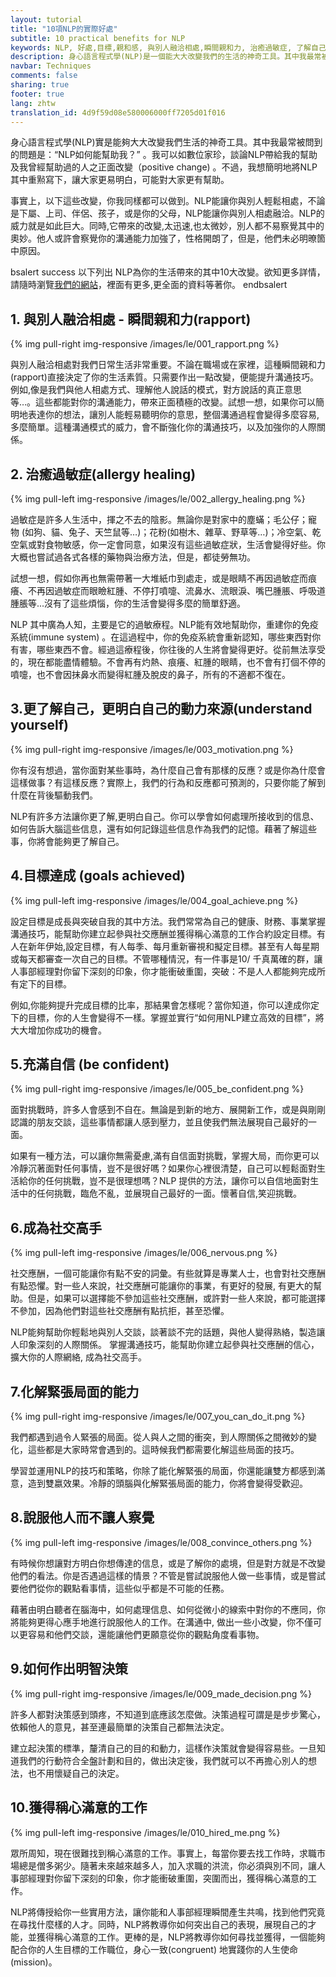 ```yaml
---
layout: tutorial
title: "10項NLP的實際好處"
subtitle: 10 practical benefits for NLP
keywords: NLP, 好處,目標,親和感, 與別人融洽相處,瞬間親和力, 治癒過敏症, 了解自己，動力來源,目標達成, 充滿自信, 社交高手, 化解緊張局面, 說服他人, 明智決策, 獲得工作
description: 身心語言程式學(NLP)是一個能大大改變我們的生活的神奇工具。其中我最常被問到的問題是：“NLP如何能幫助我？”
navbar: Techniques
comments: false
sharing: true
footer: true
lang: zhtw
translation_id: 4d9f59d08e580006000ff7205d01f016
---
```


身心語言程式學(NLP)實是能夠大大改變我們生活的神奇工具。其中我最常被問到的問題是：“NLP如何能幫助我？” 。我可以如數位家珍，談論NLP帶給我的幫助及我曾經幫助過的人之正面改變（positive change) 。不過，我想簡明地將NLP其中重㸃寫下，讓大家更易明白，可能對大家更有幫助。

事實上，以下這些改變，你我同樣都可以做到。NLP能讓你與別人輕鬆相處，不論是下屬、上司、伴侶、孩子，或是你的父母，NLP能讓你與別人相處融洽。NLP的威力就是如此巨大。同時,它帶來的改變,太迅速,也太微妙，別人都不易察覺其中的奧妙。他人或許會察覺你的溝通能力加強了，性格開朗了，但是，他們未必明暸箇中原因。


 bsalert success 
以下列出 NLP為你的生活帶來的其中10大改變。欲知更多詳情，請隨時瀏覽<a href='/en/nlp/practitioner'>我們的網站</a>，裡面有更多,更全面的資料等著你。
 endbsalert 

## 1. 與別人融洽相處 - 瞬間親和力(rapport)

{% img pull-right img-responsive /images/le/001_rapport.png %}

與別人融洽相處對我們日常生活非常重要。不論在職場或在家裡，這種瞬間親和力(rapport)直接決定了你的生活素質。只需要作出一點改變，便能提升溝通技巧。例如,像是我們與他人相處方式、理解他人說話的模式，對方說話的真正意思等…。這些都能對你的溝通能力，帶來正面積極的改變。試想一想，如果你可以簡明地表達你的想法，讓別人能輕易聽明你的意思，整個溝通過程會變得多麼容易, 多麼簡單。這種溝通模式的威力，會不斷強化你的溝通技巧，以及加強你的人際關係。  

<div class='clearfix'></div>

## 2. 治癒過敏症(allergy healing)

{% img pull-left img-responsive /images/le/002_allergy_healing.png %}

過敏症是許多人生活中，揮之不去的陰影。無論你是對家中的塵蟎；毛公仔；寵物 (如狗、貓、兔子、天竺鼠等…)；花粉(如樹木、雜草、野草等…)；冷空氣、乾空氣或對食物敏感，你一定會同意，如果沒有這些過敏症狀，生活會變得好些。你大概也嘗試過各式各樣的藥物與治療方法，但是，都徒勞無功。

試想一想，假如你再也無需帶著一大堆紙巾到處走，或是眼睛不再因過敏症而痕癢、不再因過敏症而眼瞼紅腫、不停打噴嚏、流鼻水、流眼淚、嘴巴腫脹、呼吸道腫脹等...沒有了這些煩惱，你的生活會變得多麼的簡單舒適。

NLP 其中廣為人知，主要是它的過敏療程。NLP能有效地幫助你，重建你的免疫系統(immune system) 。在這過程中，你的免疫系統會重新認知，哪些東西對你有害，哪些東西不會。經過這療程後，你往後的人生將會變得更好。從前無法享受的，現在都能盡情體驗。不會再有灼熱、痕癢、紅腫的眼睛，也不會有打個不停的噴嚏，也不會因抹鼻水而變得紅腫及脫皮的鼻子，所有的不適都不復在。

<div class='clearfix'></div>

## 3.更了解自己，更明白自己的動力來源(understand yourself)

{% img pull-right img-responsive /images/le/003_motivation.png %}

你有沒有想過，當你面對某些事時，為什麼自己會有那樣的反應？或是你為什麼會這樣做事？有這樣反應？實際上，我們的行為和反應都可預測的，只要你能了解到什麼在背後驅動我們。

NLP有許多方法讓你更了解,更明白自己。你可以學會如何處理所接收到的信息、如何告訴大腦這些信息，還有如何記錄這些信息作為我們的記憶。藉著了解這些事，你將會能夠更了解自己。

<div class='clearfix'></div>


## 4.目標達成 (goals achieved)

{% img pull-left img-responsive /images/le/004_goal_achieve.png %}

設定目標是成長與突破自我的其中方法。我們常常為自己的健康、財務、事業掌握溝通技巧，能幫助你建立起參與社交應酬並獲得稱心滿意的工作合約設定目標。有人在新年伊始,設定目標，有人每季、每月重新審視和擬定目標。甚至有人每星期或每天都審查一次自己的目標。不管哪種情況，有一件事是10/ 千真萬確的群，讓人事部經理對你留下深刻的印象，你才能衝破重圍，突破：不是人人都能夠完成所有定下的目標。

例如,你能夠提升完成目標的比率，那結果會怎樣呢？當你知道，你可以達成你定下的目標，你的人生會變得不一樣。掌握並實行“如何用NLP建立高效的目標”，將大大增加你成功的機會。
  
<div class='clearfix'></div>

## 5.充滿自信 (be confident)

{% img pull-right img-responsive /images/le/005_be_confident.png %}

面對挑戰時，許多人會感到不自在。無論是到新的地方、展開新工作，或是與剛剛認識的朋友交談，這些事情都讓人感到壓力，並且使我們無法展現自己最好的一面。

如果有一種方法，可以讓你無需憂慮,滿有自信面對挑戰，掌握大局，而你更可以冷靜沉著面對任何事情，豈不是很好嗎？如果你心裡很清楚，自己可以輕鬆面對生活給你的任何挑戰，豈不是很理想嗎？NLP 提供的方法，讓你可以自信地面對生活中的任何挑戰，臨危不亂，並展現自己最好的一面。懷著自信,笑迎挑戰。

<div class='clearfix'></div>

## 6.成為社交高手

{% img pull-left img-responsive /images/le/006_nervous.png %}

社交應酬，一個可能讓你有點不安的詞彙。有些就算是專業人士，也會對社交應酬有點恐懼。對一些人來說，社交應酬可能讓你的事業，有更好的發展, 有更大的幫助。但是，如果可以選擇能不參加這些社交應酬，或許對一些人來說，都可能選擇不參加，因為他們對這些社交應酬有點抗拒，甚至恐懼。

NLP能夠幫助你輕鬆地與別人交談，談著談不完的話題，與他人變得熟絡，製造讓人印象深刻的人際關係。 掌握溝通技巧，能幫助你建立起參與社交應酬的信心，擴大你的人際網絡, 成為社交高手。

<div class='clearfix'></div>

## 7.化解緊張局面的能力

{% img pull-right img-responsive /images/le/007_you_can_do_it.png %}

我們都遇到過令人緊張的局面。從人與人之間的衝突，到人際關係之間微妙的變化，這些都是大家時常會遇到的。這時候我們都需要化解這些局面的技巧。

學習並運用NLP的技巧和策略，你除了能化解緊張的局面，你還能讓雙方都感到滿意，造到雙嬴效果。冷靜的頭腦與化解緊張局面的能力，你將會變得受歡迎。 


<div class='clearfix'></div>

## 8.說服他人而不讓人察覺

{% img pull-left img-responsive /images/le/008_convince_others.png %}

有時候你想讓對方明白你想傳達的信息，或是了解你的處境，但是對方就是不改變他們的看法。你是否遇過這樣的情景？不管是嘗試說服他人做一些事情，或是嘗試要他們從你的觀點看事情，這些似乎都是不可能的任務。

藉著由明白聽者在腦海中，如何處理信息、如何從微小的線索中對你的不應同，你將能夠更得心應手地進行說服他人的工作。在溝通中, 做出一些小改變，你不僅可以更容易和他們交談，還能讓他們更願意從你的觀點角度看事物。


<div class='clearfix'></div>

## 9.如何作出明智決策

{% img pull-right img-responsive /images/le/009_made_decision.png %}

許多人都對決策感到頭疼，不知道到底應該怎麼做。決策過程可謂是是步步驚心，依賴他人的意見，甚至連最簡單的決策自己都無法決定。

建立起決策的標準，釐清自己的目的和動力，這樣作決策就會變得容易些。一旦知道我們的行動符合全盤計劃和目的，做出決定後，我們就可以不再擔心別人的想法，也不用懷疑自己的決定。


<div class='clearfix'></div>

## 10.獲得稱心滿意的工作

{% img pull-left img-responsive /images/le/010_hired_me.png %}

眾所周知，現在很難找到稱心滿意的工作。事實上，每當你要去找工作時，求職市場總是僧多粥少。隨著未來越來越多人，加入求職的洪流，你必須與別不同，讓人事部經理對你留下深刻的印象，你才能衝破重圍，突圍而出，獲得稱心滿意的工作。

NLP將傳授給你一些實用方法，讓你能和人事部經理瞬間產生共鳴，找到他們究竟在尋找什麼樣的人才。同時，NLP將教導你如何突出自己的表現，展現自己的才能，並獲得稱心滿意的工作。更棒的是，NLP將教導你如何尋找並獲得，一個能夠配合你的人生目標的工作職位，身心一致(congruent) 地實踐你的人生使命(mission)。
